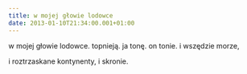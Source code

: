 ```yaml
---
title: w mojej głowie lodowce
date: 2013-01-10T21:34:00.001+01:00
---
```

w mojej głowie lodowce. topnieją. ja tonę. on tonie. i wszędzie morze,

i roztrzaskane kontynenty, i skronie.